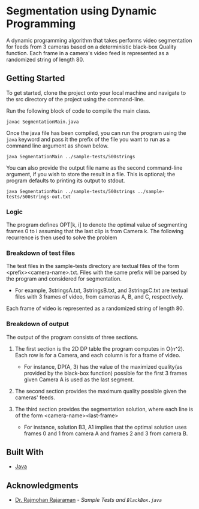 # Segmentation using Dynamic Programming

A dynamic programming algorithm that takes performs video segmentation for feeds from 3 cameras based on a deterministic black-box Quality function. 
Each frame in a camera's video feed is represented as a randomized string of length 80.

## Getting Started

To get started, clone the project onto your local machine and navigate to the src directory of the project using the command-line.

Run the following block of code to compile the main class.

```
javac SegmentationMain.java
```

Once the java file has been compiled, you can run the program using the `java` keyword and pass it the prefix of the file you want to run as a command line argument as shown below.

```
java SegmentationMain ../sample-tests/500strings
```

You can also provide the output file name as the second command-line argument, if you wish to store the result in a file. This is optional; the program defaults to printing its output to stdout.

```
java SegmentationMain ../sample-tests/500strings ../sample-tests/500strings-out.txt
```

### Logic

The program defines OPT[k, i] to denote the optimal value of segmenting frames 0 to i assuming that the last clip is from Camera k. 
The following recurrence is then used to solve the problem


### Breakdown of test files

The test files in the sample-tests directory are textual files of the form \<prefix\>\<camera-name\>.txt. Files with the same prefix will be parsed by the program and considered for segmentation.

- For example, 3stringsA.txt, 3stringsB.txt, and 3stringsC.txt are textual files with 3 frames of video, from cameras A, B, and C, respectively.

Each frame of video is represented as a randomized string of length 80.

### Breakdown of output

The output of the program consists of three sections.  

1. The first section is the 2D DP table the program computes in O(n^2). Each row is for a Camera, and each column is for a frame of video. 

    - For instance, DP(A, 3) has the value of the maximized quality(as provided by the black-box function) possible for the first 3 frames given Camera A is used as the last segment.
    
2. The second section provides the maximum quality possible given the cameras' feeds.

3. The third section provides the segmentation solution, where each line is of the form \<camera-name\>\<last-frame\>

    - For instance, solution B3, A1 implies that the optimal solution uses frames 0 and 1 from camera A and frames 2 and 3 from camera B.

## Built With

  - [Java](https://docs.oracle.com/en/java/)

## Acknowledgments

* [Dr. Rajmohan Rajaraman](rraj@ccs.neu.edu) - *Sample Tests and `BlackBox.java`*
